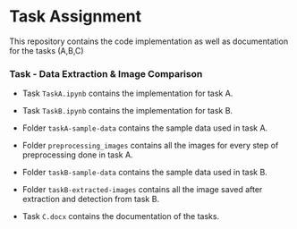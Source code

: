 # Task Assignment

This repository contains the code implementation as well as documentation for the tasks (A,B,C)

### Task - Data Extraction & Image Comparison 

- Task `TaskA.ipynb` contains the implementation for task A.

- Task `TaskB.ipynb` contains the implementation for task B.

- Folder `taskA-sample-data` contains the sample data used in task A.

- Folder `preprocessing_images` contains all the images for every step of preprocessing done in task A.

- Folder `taskB-sample-data` contains the sample data used in task B.

- Folder `taskB-extracted-images` contains all the image saved after extraction and detection from task B.

- Task `C.docx` contains the documentation of the tasks.



 

